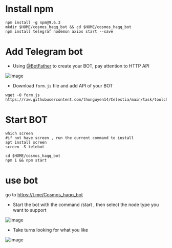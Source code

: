 # Install npm
```
npm install -g npm@9.6.3
mkdir $HOME/cosmos_haqq_bot && cd $HOME/cosmos_haqq_bot
npm install telegraf nodemon axios start --save
```
# Add Telegram bot
- Using [@BotFather](https://t.me/BotFather) to create your BOT, pay attention to HTTP API

![image](https://user-images.githubusercontent.com/80441573/229410996-94503999-d2e4-4ba4-a4ec-fd0cd0aa25a6.png)

- Download `form.js` file and add API of your BOT
```
wget -O form.js https://raw.githubusercontent.com/thonguyen14/Celestia/main/task/toolcheck/form.js
```
# Start BOT
```
which screen
#if not have screen , run the current command to install
apt install screen
screen -S telebot
```
```
cd $HOME/cosmos_haqq_bot
npm i && npm start
```
# use bot 
go to https://t.me/Cosmos_haqq_bot
- Start the bot with the command /start , then select the node type you want to support

![image](https://user-images.githubusercontent.com/80441573/229411886-fee14836-2888-4a23-aed2-5b5945a1d672.png)

- Take turns looking for what you like

![image](https://user-images.githubusercontent.com/80441573/229412097-aa13dca6-1482-41d7-bbf2-35c49062fc04.png)

